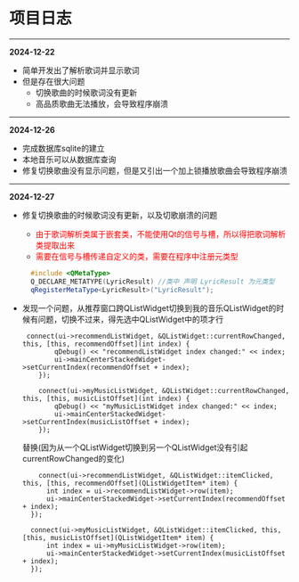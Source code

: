 # 项目日志
---
**2024-12-22**
- 简单开发出了解析歌词并显示歌词
- 但是存在很大问题
  - 切换歌曲的时候歌词没有更新
  - 高品质歌曲无法播放，会导致程序崩溃
---

**2024-12-26**
- 完成数据库sqlite的建立
- 本地音乐可以从数据库查询
- 修复切换歌曲没有显示问题，但是又引出一个加上锁播放歌曲会导致程序崩溃
---

**2024-12-27**
- 修复切换歌曲的时候歌词没有更新，以及切歌崩溃的问题
  - <span style="color:red;"> 
    由于歌词解析类属于嵌套类，不能使用Qt的信号与槽，所以得把歌词解析类提取出来</span> 
  - <span style="color:red;"> 
    需要在信号与槽传递自定义的类，需要在程序中注册元类型 </span> 
  ```C++
    #include <QMetaType>
    Q_DECLARE_METATYPE(LyricResult) //类中 声明 LyricResult 为元类型
    qRegisterMetaType<LyricResult>("LyricResult");
  ```
- 发现一个问题，从推荐窗口跨QListWidget切换到我的音乐QListWidget的时候有问题，切换不过来，得先选中QListWidget中的项才行
  ```   
   connect(ui->recommendListWidget, &QListWidget::currentRowChanged, this, [this, recommendOffset](int index) {
          qDebug() << "recommendListWidget index changed:" << index;
          ui->mainCenterStackedWidget->setCurrentIndex(recommendOffset + index);
      });

      connect(ui->myMusicListWidget, &QListWidget::currentRowChanged, this, [this, musicListOffset](int index) {
          qDebug() << "myMusicListWidget index changed:" << index;
          ui->mainCenterStackedWidget->setCurrentIndex(musicListOffset + index);
      });
  ```

  替换(因为从一个QListWidget切换到另一个QListWidget没有引起currentRowChanged的变化)

  ```
      connect(ui->recommendListWidget, &QListWidget::itemClicked, this, [this, recommendOffset](QListWidgetItem* item) {
        int index = ui->recommendListWidget->row(item);
        ui->mainCenterStackedWidget->setCurrentIndex(recommendOffset + index);
    });

    connect(ui->myMusicListWidget, &QListWidget::itemClicked, this, [this, musicListOffset](QListWidgetItem* item) {
        int index = ui->myMusicListWidget->row(item);
        ui->mainCenterStackedWidget->setCurrentIndex(musicListOffset + index);
    });
  ```